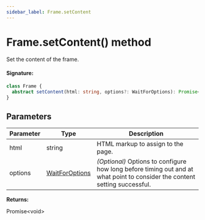 ```yaml
---
sidebar_label: Frame.setContent
---
```


# Frame.setContent() method

Set the content of the frame.

#### Signature:

```typescript
class Frame {
  abstract setContent(html: string, options?: WaitForOptions): Promise<void>;
}
```

## Parameters

| Parameter | Type                                            | Description                                                                                                                |
| --------- | ----------------------------------------------- | -------------------------------------------------------------------------------------------------------------------------- |
| html      | string                                          | HTML markup to assign to the page.                                                                                         |
| options   | [WaitForOptions](./puppeteer.waitforoptions.md) | _(Optional)_ Options to configure how long before timing out and at what point to consider the content setting successful. |

**Returns:**

Promise&lt;void&gt;
